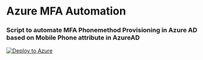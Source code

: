 # Azure MFA Automation
### Script to automate MFA Phonemethod Provisioning in Azure AD based on Mobile Phone attribute in AzureAD

[![Deploy to Azure](https://aka.ms/deploytoazurebutton)](https://portal.azure.com/?microsoft_azure_automation_armTemplateUrl=https%3A%2F%2Fraw.githubusercontent.com%2FMSEndpointMgr%2FAzureAD%2Fmaster%2FAzureMFAProvisioning%2FRunbookDeploymentTemplate.json)
